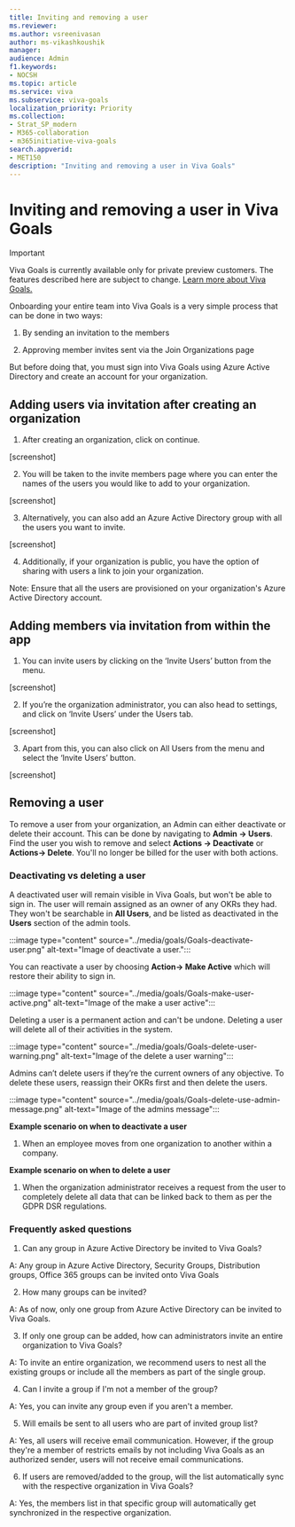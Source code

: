 ```yaml
---
title: Inviting and removing a user
ms.reviewer: 
ms.author: vsreenivasan
author: ms-vikashkoushik
manager: 
audience: Admin
f1.keywords:
- NOCSH
ms.topic: article
ms.service: viva
ms.subservice: viva-goals
localization_priority: Priority
ms.collection:  
- Strat_SP_modern
- M365-collaboration
- m365initiative-viva-goals  
search.appverid:
- MET150
description: "Inviting and removing a user in Viva Goals"
---
```


# Inviting and removing a user in Viva Goals

> [!IMPORTANT] 
> Viva Goals is currently available only for private preview customers. The features described here are subject to change. [Learn more about Viva Goals.](https://go.microsoft.com/fwlink/?linkid=2189933)

Onboarding your entire team into Viva Goals is a very simple process that can be done in two ways: 

1. By sending an invitation to the members 

2. Approving member invites sent via the Join Organizations page 

But before doing that, you must sign into Viva Goals using Azure Active Directory and create an account for your organization.  

## Adding users via invitation after creating an organization 

1. After creating an organization, click on continue. 

[screenshot] 

2. You will be taken to the invite members page where you can enter the names of the users you would like to add to your organization. 

[screenshot] 

3. Alternatively, you can also add an Azure Active Directory group with all the users you want to invite. 

[screenshot] 

4. Additionally, if your organization is public, you have the option of sharing with users a link to join your organization. 

Note: Ensure that all the users are provisioned on your organization's Azure Active Directory account. 

## Adding members via invitation from within the app 

1. You can invite users by clicking on the ‘Invite Users’ button from the menu. 

[screenshot] 

2. If you’re the organization administrator, you can also head to settings, and click on ‘Invite Users’ under the Users tab. 

[screenshot] 

3. Apart from this, you can also click on All Users from the menu and select the ‘Invite Users’ button. 

[screenshot] 

## Removing a user 

To remove a user from your organization, an Admin can either deactivate or delete their account. This can be done by navigating to **Admin -> Users**. Find the user you wish to remove and select **Actions -> Deactivate** or **Actions-> Delete**. You'll no longer be billed for the user with both actions.

### Deactivating vs deleting a user

A deactivated user will remain visible in Viva Goals, but won't be able to sign in. The user will remain assigned as an owner of any OKRs they had. They won't be searchable in **All Users**, and be listed as deactivated in the **Users** section of the admin tools. 

:::image type="content" source="../media/goals/Goals-deactivate-user.png" alt-text="Image of deactivate a user.":::

You can reactivate a user by choosing **Action-> Make Active** which will restore their ability to sign in.

:::image type="content" source="../media/goals/Goals-make-user-active.png" alt-text="Image of the make a user active":::

Deleting a user is a permanent action and can't be undone. Deleting a user will delete all of their activities in the system.

:::image type="content" source="../media/goals/Goals-delete-user-warning.png" alt-text="Image of the delete a user warning":::

Admins can’t delete users if they’re the current owners of any objective. To delete these users, reassign their OKRs first and then delete the users.

:::image type="content" source="../media/goals/Goals-delete-use-admin-message.png" alt-text="Image of the admins message":::

**Example scenario on when to deactivate a user**

1. When an employee moves from one organization to another within a company.

**Example scenario on when to delete a user**

1. When the organization administrator receives a request from the user to completely delete all data that can be linked back to them as per the GDPR DSR regulations.

### Frequently asked questions

1. Can any group in Azure Active Directory be invited to Viva Goals? 

A: Any group in Azure Active Directory, Security Groups, Distribution groups, Office 365 groups can be invited onto Viva Goals 

2. How many groups can be invited? 

A: As of now, only one group from Azure Active Directory can be invited to Viva Goals. 

3. If only one group can be added, how can administrators invite an entire organization to Viva Goals? 

A: To invite an entire organization, we recommend users to nest all the existing groups or include all the members as part of the single group.  

4. Can I invite a group if I'm not a member of the group?

A: Yes, you can invite any group even if you aren't a member.

5. Will emails be sent to all users who are part of invited group list?

A: Yes, all users will receive email communication. However, if the group they're a member of restricts emails by not including Viva Goals as an authorized sender, users will not receive email communications.

6. If users are removed/added to the group, will the list automatically sync with the respective organization in Viva Goals?

A: Yes, the members list in that specific group will automatically get synchronized in the respective organization.

